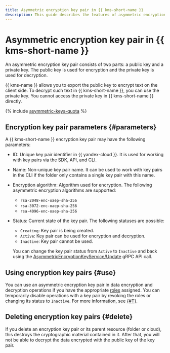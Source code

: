 ```yaml
---
title: Asymmetric encryption key pair in {{ kms-short-name }}
description: This guide describes the features of asymmetric encryption key pairs in {{ kms-short-name }}.
---
```


# Asymmetric encryption key pair in {{ kms-short-name }}

An asymmetric encryption key pair consists of two parts: a public key and a private key. The public key is used for encryption and the private key is used for decryption.

{{ kms-name }} allows you to export the public key to encrypt text on the client side. To decrypt such text in {{ kms-short-name }}, you can use the private key. You cannot access the private key in {{ kms-short-name }} directly.

{% include [asymmetric-keys-quota](../../_includes/kms/asymmetric-keys-quota.md) %}

## Encryption key pair parameters {#parameters}

A {{ kms-short-name }} encryption key pair may have the following parameters:
* ID: Unique key pair identifier in {{ yandex-cloud }}. It is used for working with key pairs via the SDK, API, and CLI.
* Name: Non-unique key pair name. It can be used to work with key pairs in the CLI if the folder only contains a single key pair with this name.
* Encryption algorithm: Algorithm used for encryption. The following asymmetric encryption algorithms are supported:
   * `rsa-2048-enc-oaep-sha-256`
   * `rsa-3072-enc-oaep-sha-256`
   * `rsa-4096-enc-oaep-sha-256`

* Status: Current state of the key pair. The following statuses are possible:
   * `Creating`: Key pair is being created.
   * `Active`: Key pair can be used for encryption and decryption.
   * `Inactive`: Key pair cannot be used.

   You can change the key pair status from `Active` to `Inactive` and back using the [AsymmetricEncryptionKeyService/Update](../api-ref/grpc/asymmetric_encryption_key_service.md#Update) gRPC API call.

## Using encryption key pairs {#use}

You can use an asymmetric encryption key pair in data encryption and decryption operations if you have the appropriate [roles](../security/index.md#roles-list) assigned. You can temporarily disable operations with a key pair by revoking the roles or changing its status to `Inactive`. For more information, see [{#T}](../security/index.md).

## Deleting encryption key pairs {#delete}

If you delete an encryption key pair or its parent resource (folder or cloud), this destroys the cryptographic material contained in it. After that, you will not be able to decrypt the data encrypted with the public key of the key pair.